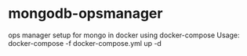 # mongodb-opsmanager
ops manager setup for mongo in docker using docker-compose
Usage: docker-compose -f docker-compose.yml up -d
